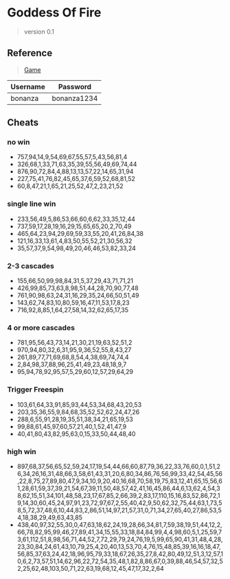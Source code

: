 # Goddess Of Fire 
> version 0.1   

## Reference  
> [Game](https://social-bridge-staging.gamesrvr.net/gameLauncher)  

| Username | Password | 
|----------|----------|
| bonanza | bonanza1234 |


## Cheats 
### no win
* 757,94,14,9,54,69,67,55,57,5,43,56,81,4 
* 326,68,1,33,71,63,35,39,55,56,49,69,74,44 
* 876,90,72,84,4,88,13,13,57,22,14,65,31,94 
* 227,75,41,76,82,45,65,37,6,59,52,68,81,52  
* 60,8,47,21,1,65,21,25,52,47,2,23,21,52 


### single line win 
* 233,56,49,5,86,53,66,60,6,62,33,35,12,44 
* 737,59,17,28,19,16,29,15,65,65,20,2,70,49 
* 465,64,23,94,29,69,59,33,55,20,41,26,84,38 
* 121,16,33,13,61,4,83,50,55,52,21,30,56,32 
* 35,57,37,9,54,98,49,20,46,46,53,82,33,24 


### 2-3 cascades 
* 155,66,50,99,98,84,31,5,37,29,43,71,71,21 
* 426,99,85,73,63,8,98,51,44,28,70,90,77,48 
* 761,90,98,63,24,31,16,29,35,24,66,50,51,49 
* 143,62,74,83,10,80,59,16,47,11,53,17,8,23 
* 716,92,8,85,1,64,27,58,14,32,62,65,17,35 


### 4 or more cascades 
* 781,95,56,43,73,14,21,30,21,19,63,52,51,2 
* 970,94,80,32,6,31,95,9,36,52,55,8,43,27 
* 261,89,77,71,69,68,8,54,4,38,69,74,74,4 
* 2,84,98,37,88,96,25,41,49,23,48,18,9,7 
* 95,94,78,92,95,57,5,29,60,12,57,29,64,29 

### Trigger Freespin 
* 103,61,64,33,91,85,93,44,53,34,68,43,20,53
* 203,35,36,55,9,84,68,35,52,52,62,24,47,26
* 288,6,55,91,28,19,35,51,38,34,21,65,19,53
* 99,88,61,45,97,60,57,21,40,1,52,41,47,9 
* 40,41,80,43,82,95,63,0,15,33,50,44,48,40

### high win 
* 897,68,37,56,65,52,59,24,17,19,54,44,66,60,87,79,36,22,33,76,60,0,1,51,26,34,26,16,31,48,66,3,58,61,43,31,20,6,80,34,86,76,56,99,33,42,54,45,56,22,8,75,27,89,80,47,9,34,10,9,20,40,16,68,70,58,19,75,83,12,41,65,15,56,61,28,61,59,37,39,21,54,67,39,11,50,48,57,42,41,16,45,86,44,6,13,62,4,54,38,62,15,51,34,101,48,58,23,17,67,85,2,66,39,2,83,17,110,15,16,83,52,86,72,19,14,30,60,45,24,97,91,23,72,97,67,2,55,40,42,9,50,62,32,75,44,63,1,73,58,5,72,37,48,6,10,44,83,2,86,51,14,97,21,57,31,0,71,34,27,65,40,27,86,53,54,18,38,29,49,63,43,85
* 438,40,97,32,55,30,0,47,63,18,62,24,19,28,66,34,81,7,59,38,19,51,44,12,2,66,78,82,95,99,46,27,89,41,34,15,55,33,18,84,84,99,4,4,98,60,5,1,25,59,73,61,112,51,8,98,56,71,44,52,7,72,29,79,24,76,19,5,99,65,90,41,31,48,4,28,23,30,84,24,61,43,10,79,25,4,20,40,13,53,70,4,76,15,48,85,39,16,16,18,47,56,85,37,63,24,42,18,96,95,79,33,18,67,26,35,27,8,42,80,49,12,51,3,12,57,10,6,2,73,57,51,14,62,96,22,72,54,35,48,1,82,8,86,67,0,39,88,46,54,57,32,52,25,62,48,103,50,71,22,63,19,68,12,45,47,17,32,2,64
